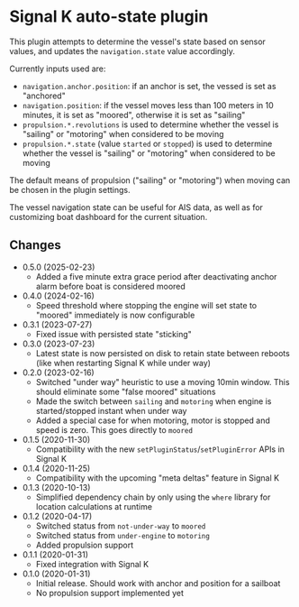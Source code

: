 Signal K auto-state plugin
==========================

This plugin attempts to determine the vessel's state based on sensor values, and updates the `navigation.state` value accordingly.

Currently inputs used are:

* `navigation.anchor.position`: if an anchor is set, the vessed is set as "anchored"
* `navigation.position`: if the vessel moves less than 100 meters in 10 minutes, it is set as "moored", otherwise it is set as "sailing"
* `propulsion.*.revolutions` is used to determine whether the vessel is "sailing" or "motoring" when considered to be moving
* `propulsion.*.state` (value `started` or `stopped`) is used to determine whether the vessel is "sailing" or "motoring" when considered to be moving

The default means of propulsion ("sailing" or "motoring") when moving can be chosen in the plugin settings.

The vessel navigation state can be useful for AIS data, as well as for customizing boat dashboard for the current situation.

## Changes

* 0.5.0 (2025-02-23)
  - Added a five minute extra grace period after deactivating anchor alarm before boat is considered moored
* 0.4.0 (2024-02-16)
  - Speed threshold where stopping the engine will set state to "moored" immediately is now configurable
* 0.3.1 (2023-07-27)
  - Fixed issue with persisted state "sticking"
* 0.3.0 (2023-07-23)
  - Latest state is now persisted on disk to retain state between reboots (like when restarting Signal K while under way)
* 0.2.0 (2023-02-16)
  - Switched "under way" heuristic to use a moving 10min window. This should eliminate some "false moored" situations
  - Made the switch between `sailing` and `motoring` when engine is started/stopped instant when under way
  - Added a special case for when motoring, motor is stopped and speed is zero. This goes directly to `moored`
* 0.1.5 (2020-11-30)
  - Compatibility with the new `setPluginStatus`/`setPluginError` APIs in Signal K
* 0.1.4 (2020-11-25)
  - Compatibility with the upcoming "meta deltas" feature in Signal K
* 0.1.3 (2020-10-13)
  - Simplified dependency chain by only using the `where` library for location calculations at runtime
* 0.1.2 (2020-04-17)
  - Switched status from `not-under-way` to `moored`
  - Switched status from `under-engine` to `motoring`
  - Added propulsion support
* 0.1.1 (2020-01-31)
  - Fixed integration with Signal K
* 0.1.0 (2020-01-31)
  - Initial release. Should work with anchor and position for a sailboat
  - No propulsion support implemented yet

